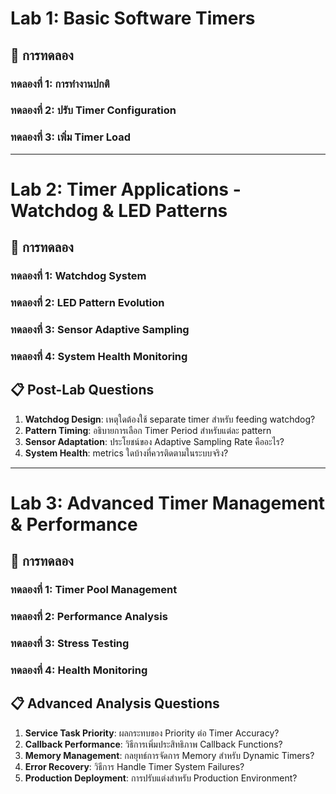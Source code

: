 # Lab 1: Basic Software Timers
## 🧪 การทดลอง
### ทดลองที่ 1: การทำงานปกติ
### ทดลองที่ 2: ปรับ Timer Configuration
### ทดลองที่ 3: เพิ่ม Timer Load
-------------------------------------------------------------------------------------------------------------------------------------------------------------------------------
# Lab 2: Timer Applications - Watchdog & LED Patterns
## 🧪 การทดลอง
### ทดลองที่ 1: Watchdog System
### ทดลองที่ 2: LED Pattern Evolution
### ทดลองที่ 3: Sensor Adaptive Sampling
### ทดลองที่ 4: System Health Monitoring
## 📋 Post-Lab Questions

1. **Watchdog Design**: เหตุใดต้องใช้ separate timer สำหรับ feeding watchdog?
2. **Pattern Timing**: อธิบายการเลือก Timer Period สำหรับแต่ละ pattern
3. **Sensor Adaptation**: ประโยชน์ของ Adaptive Sampling Rate คืออะไร?
4. **System Health**: metrics ใดบ้างที่ควรติดตามในระบบจริง?
-------------------------------------------------------------------------------------------------------------------------------------------------------------------------------
# Lab 3: Advanced Timer Management & Performance
## 🧪 การทดลอง
### ทดลองที่ 1: Timer Pool Management
### ทดลองที่ 2: Performance Analysis
### ทดลองที่ 3: Stress Testing
### ทดลองที่ 4: Health Monitoring

## 📋 Advanced Analysis Questions
1. **Service Task Priority**: ผลกระทบของ Priority ต่อ Timer Accuracy?
2. **Callback Performance**: วิธีการเพิ่มประสิทธิภาพ Callback Functions?
3. **Memory Management**: กลยุทธ์การจัดการ Memory สำหรับ Dynamic Timers?
4. **Error Recovery**: วิธีการ Handle Timer System Failures?
5. **Production Deployment**: การปรับแต่งสำหรับ Production Environment?
